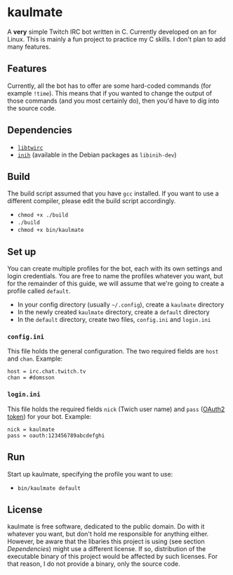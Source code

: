 # kaulmate

A **very** simple Twitch IRC bot written in C. Currently developed on an for Linux. This is mainly a fun project to practice my C skills. I don't plan to add many features.

## Features

Currently, all the bot has to offer are some hard-coded commands (for example `!time`). This means that if you wanted to change the output of those commands (and you most certainly do), then you'd have to dig into the source code.

## Dependencies

- [`libtwirc`](https://github.com/domsson/libtwirc)
- [`inih`](https://github.com/benhoyt/inih) (available in the Debian packages as `libinih-dev`)

## Build

The build script assumed that you have `gcc` installed. If you want to use a different compiler, please edit the build script accordingly.

- `chmod +x ./build`
- `./build`
- `chmod +x bin/kaulmate`

## Set up

You can create multiple profiles for the bot, each with its own settings and login credentials. You are free to name the profiles whatever you want, but for the remainder of this guide, we will assume that we're going to create a profile called `default`.

- In your config directory (usually `~/.config`), create a `kaulmate` directory
- In the newly created `kaulmate` directory, create a `default` directory
- In the `default` directory, create two files, `config.ini` and `login.ini`

### `config.ini`

This file holds the general configuration. The two required fields are `host` and `chan`. Example:

    host = irc.chat.twitch.tv
    chan = #domsson

### `login.ini`

This file holds the required fields `nick` (Twich user name) and `pass` ([OAuth2 token](https://twitchapps.com/tmi/)) for your bot. Example:

    nick = kaulmate
    pass = oauth:123456789abcdefghi

## Run

Start up kaulmate, specifying the profile you want to use:

- `bin/kaulmate default`

## License

kaulmate is free software, dedicated to the public domain. Do with it whatever you want, but don't hold me responsible for anything either. However, be aware that the libaries this project is using (see section _Dependencies_) might use a different license. If so, distribution of the executable binary of this project would be affected by such licenses. For that reason, I do not provide a binary, only the source code.
